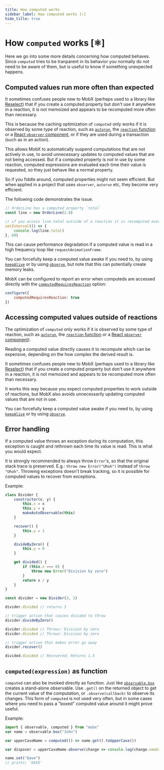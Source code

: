 ```yaml
---
title: How computed works
sidebar_label: How computed works [⚛️]
hide_title: true
---
```


# How `computed` works [⚛️]

Here we go into some more details concerning how computed behaves. Since `computed` tries to be tranparent in its behavior you normally do not need to be aware of them, but is useful to know if something unexpected happens.

## Computed values run more often than expected

It sometimes confuses people new to MobX (perhaps used to a library like [Reselect](https://github.com/reduxjs/reselect)) that if you create a computed property but don't use it anywhere in a reaction, it is not memoized and appears to be recomputed more often than necessary.

This is because the caching optimization of `computed` only works if it is observed by some type of reaction, such as [`autorun`](autorun.md), the [`reaction` function](reaction.md) or a [React `observer` component](../react/react-integration.md), or if they are used during a transaction (such as in an action).

This allows MobX to automatically suspend computations that are not actively in use,
to avoid unnecessary updates to computed values that are not being accessed. But if a computed property is _not_ in use by some reaction, computed expressions are evaluated each time their value is requested, so they just behave like a normal property.

So if you fiddle around, computed properties might not seem efficient. But when applied in a project that uses `observer`, `autorun` etc, they become very efficient.

The following code demonstrates the issue.

```javascript
// OrderLine has a computed property `total`
const line = new OrderLine(2.0)

// if you access line.total outside of a reaction it is recomputed every time
setInterval(() => {
    console.log(line.total)
}, 60)
```

This can cause performance degradation if a computed value is read in a high frequency loop like `requestAnimationFrame`.

You can forcefully keep a computed value awake if you need to, by using [`keepAlive`](computed-options.md#computed-keepalive) or by using [`observe`](observe.md), but note that this can potentially create memory leaks.

MobX can be configured to report an error when computeds are accessed directly with the [`computedRequiresReaction`](configure#computedrequiresreaction) option:

```javascript
configure({
    computedRequiresReaction: true
})
```

## Accessing computed values outside of reactions

The optimization of `computed` only works if it is observed by some type of reaction, such as [`autorun`](autorun.md), the [`reaction` function](reaction.md) or a [React `observer` component](../react/react-integration.md)).

Reading a computed value directly causes it to recompute which can be expensive, depending on the how complex the derived result is.

It sometimes confuses people new to MobX (perhaps used to a library like [Reselect](https://github.com/reduxjs/reselect)) that if you create a computed property but don't use it anywhere in a reaction, it is not memoized and appears to be recomputed more often than necessary.

It works this way because you expect computed properties to work outside of reactions, but MobX also avoids unnecessarily updating computed values that are not in use.

You can forcefully keep a computed value awake if you need to, by using [`keepAlive`](computed-options.md#computed-keepalive) or by using [`observe`](observe.md).

## Error handling

If a computed value throws an exception during its computation, this exception is caught and rethrown each time its value is read. This is what you would expect.

It is strongly recommended to always throw `Error`'s, so that the original stack trace is preserved. E.g.: `throw new Error("Uhoh")` instead of `throw "Uhoh"`.
Throwing exceptions doesn't break tracking, so it is possible for computed values to recover from exceptions.

Example:

```javascript
class Divider {
    constructor(x, y) {
        this.x = x
        this.y = y
        makeAutoObservable(this)
    }

    recover() {
        this.y = 1
    }

    divideByZero() {
        this.y = 0
    }

    get divided() {
        if (this.x === 0) {
            throw new Error("Division by zero")
        }
        return x / y
    }
}

const divider = new Divider(3, 1)

divider.divided // returns 3

// trigger action that causes divided to throw
divider.divideByZero()

divider.divided // Throws: Division by zero
divider.divided // Throws: Division by zero

// trigger action that makes error go away
divider.recover()

divided.divided // Recovered; Returns 1.5
```

## `computed(expression)` as function

`computed` can also be invoked directly as function.
Just like [`observable.box`](boxed.md) creates a stand-alone observable.
Use `.get()` on the returned object to get the current value of the computation, or `.observe(callback)` to observe its changes.
This form of `computed` is not used very often, but in some cases where you need to pass a "boxed" computed value around it might prove useful.

Example:

```javascript
import { observable, computed } from "mobx"
var name = observable.box("John")

var upperCaseName = computed(() => name.get().toUpperCase())

var disposer = upperCaseName.observe(change => console.log(change.newValue))

name.set("Dave")
// prints: 'DAVE'
```
